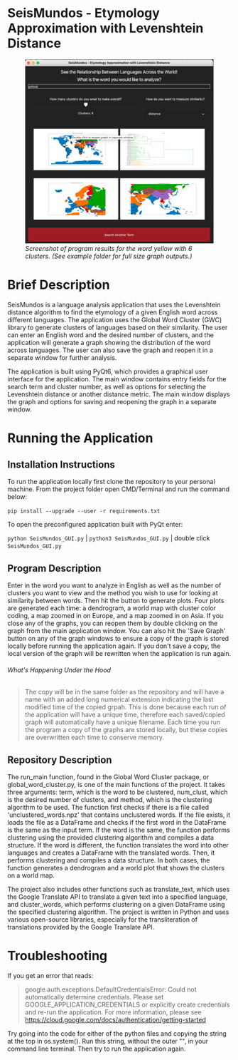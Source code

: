 # SeisMundos - Etymology Approximation with Levenshtein Distance
<figure>
  <img src="/example/seismundos_example.png">
  <figcaption><em>Screenshot of program results for the word yellow with 6 clusters. (See example folder for full size graph outputs.)</em></figcaption>
</figure>

# Brief Description

SeisMundos is a language analysis application that uses the Levenshtein distance algorithm to find the etymology of a given English word across different languages. The application uses the Global Word Cluster (GWC) library to generate clusters of languages based on their similarity. The user can enter an English word and the desired number of clusters, and the application will generate a graph showing the distribution of the word across languages. The user can also save the graph and reopen it in a separate window for further analysis.

The application is built using PyQt6, which provides a graphical user interface for the application. The main window contains entry fields for the search term and cluster number, as well as options for selecting the Levenshtein distance or another distance metric. The main window displays the graph and options for saving and reopening the graph in a separate window.

# Running the Application

## Installation Instructions

To run the application locally first clone the repository to your personal machine. From the project folder open CMD/Terminal and run the command below:

`pip install --upgrade --user -r requirements.txt`

To open the preconfigured application built with PyQt enter:

`python SeisMundos_GUI.py` | `python3 SeisMundos_GUI.py` | double click `SeisMundos_GUI.py`

## Program Description

Enter in the word you want to analyze in English as well as the number of clusters you want to view and the method you wish to use for looking at similarity between words. Then hit the button to generate plots. Four plots are generated each time: a dendrogram, a world map with cluster color coding, a map zoomed in on Europe, and a map zoomed in on Asia. If you close any of the graphs, you can reopen them by double clicking on the graph from the main application window. You can also hit the 'Save Graph' button on any of the graph windows to ensure a copy of the graph is stored locally before running the application again. If you don't save a copy, the local version of the graph will be rewritten when the application is run again. 

###### What's Happening Under the Hood

> The copy will be in the same folder as the repository and will have a name with an added long numerical extension indicating the last modified time of the copied grpah. This is done because each run of the application will have a unique time, therefore each saved/copied graph will automatically have a unique filename. Each time you run the program a copy of the graphs are stored locally, but these copies are overwritten each time to conserve memory.

## Repository Description

The run_main function, found in the Global Word Cluster package, or global_word_cluster.py, is one of the main functions of the project. It takes three arguments: term, which is the word to be clustered, num_clust, which is the desired number of clusters, and method, which is the clustering algorithm to be used. The function first checks if there is a file called 'unclustered_words.npz' that contains unclustered words. If the file exists, it loads the file as a DataFrame and checks if the first word in the DataFrame is the same as the input term. If the word is the same, the function performs clustering using the provided clustering algorithm and compiles a data structure. If the word is different, the function translates the word into other languages and creates a DataFrame with the translated words. Then, it performs clustering and compiles a data structure. In both cases, the function generates a dendrogram and a world plot that shows the clusters on a world map.

The project also includes other functions such as translate_text, which uses the Google Translate API to translate a given text into a specified language, and cluster_words, which performs clustering on a given DataFrame using the specified clustering algorithm. The project is written in Python and uses various open-source libraries, especially for the transliteration of translations provided by the Google Translate API.

# Troubleshooting

If you get an error that reads:

> google.auth.exceptions.DefaultCredentialsError: Could not automatically determine credentials. Please set GOOGLE_APPLICATION_CREDENTIALS or explicitly create credentials and re-run the application. For more information, please see https://cloud.google.com/docs/authentication/getting-started

Try going into the code for either of the python files and copying the string at the top in os.system(). Run this string, without the outer "", in your command line terminal. Then try to run the application again.
